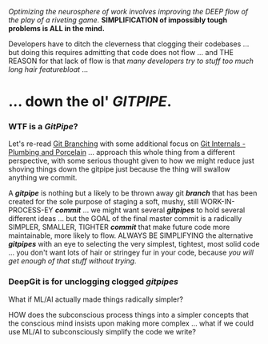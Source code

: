 *Optimizing the neurosphere of work involves improving the DEEP flow of the play of a riveting game.* **SIMPLIFICATION of impossibly tough problems is ALL in the mind.** 

Developers have to ditch the cleverness that clogging their codebases ... but doing this requires admitting that code does not flow ... and THE REASON for that lack of flow is that *many developers try to stuff too much long hair featurebloat* ... 

# ... down the ol' ***GITPIPE***.

### WTF is a ***GitPipe***?

Let's re-read [Git Branching](https://git-scm.com/book/en/v2/Git-Branching-Branches-in-a-Nutshell) with some additional focus on [Git Internals - Plumbing and Porcelain](https://git-scm.com/book/en/v2/Git-Internals-Plumbing-and-Porcelain) ... approach this whole thing from a different perspective, with some serious thought given to how we might reduce just shoving things down the gitpipe just because the thing will swallow anything we commit.

A ***gitpipe*** is nothing but a likely to be thrown away git ***branch*** that has been created for the sole purpose of staging a soft, mushy, still WORK-IN-PROCESS-EY ***commit*** ... we might want several ***gitpipes*** to hold several different ideas ... but the GOAL of the final master commit is a radically SIMPLER, SMALLER, TIGHTER ***commit*** that make future code more maintainable, more likely to flow. ALWAYS BE SIMPLIFYING the alternative ***gitpipes*** with an eye to selecting the very simplest, tightest, most solid code ... you don't want lots of hair or stringey fur in your code, because *you will get enough of that stuff without trying*.

### DeepGit is for unclogging clogged ***gitpipes***

What if ML/AI actually made things radically simpler?

HOW does the subconscious process things into a simpler concepts that the conscious mind insists upon making more complex ... what if we could use ML/AI to subconsciously simplify the code we write? 

